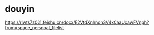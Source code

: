 # douyin
https://rlwts7z031.feishu.cn/docx/B2VtdXnhnon3V4xCaaUcawFVnph?from=space_persnoal_filelist
